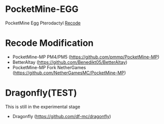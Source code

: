 # PocketMine-EGG
PocketMine Egg Pterodactyl [Recode](https://github.com/pelican-eggs/minecraft/tree/main/bedrock/pocketmine_mp)

# Recode Modification
- PocketMine-MP PM4/PM5 (https://github.com/pmmp/PocketMine-MP)
- BetterAltay (https://github.com/Benedikt05/BetterAltay)
- PocketMine-MP Fork NetherGames (https://github.com/NetherGamesMC/PocketMine-MP)

# Dragonfly(TEST)
This is still in the experimental stage
- Dragonfly (https://github.com/df-mc/dragonfly)

